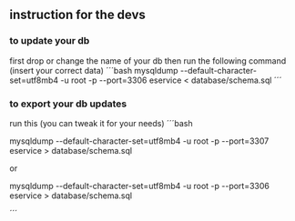## instruction for  the devs 

### to update  your db  
first  drop  or change the name of your db then run  the following  command  (insert your correct data)
´´´bash
mysqldump --default-character-set=utf8mb4 -u root -p --port=3306  eservice < database/schema.sql
´´´
### to export your db updates
run this (you  can tweak it  for your needs)
´´´bash

mysqldump --default-character-set=utf8mb4 -u root -p --port=3307  eservice > database/schema.sql

or

mysqldump --default-character-set=utf8mb4 -u root -p --port=3306  eservice > database/schema.sql

´´´


